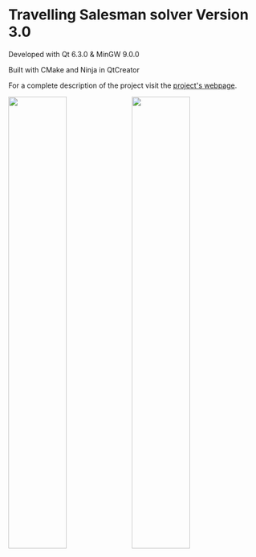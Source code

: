 Travelling Salesman solver Version 3.0
======================================
Developed with Qt 6.3.0 & MinGW 9.0.0

Built with CMake and Ninja in QtCreator

For a complete description of the project visit the [project's webpage](https://troydev.co.uk/travelling-salesman).

<p float="left">
<img src="https://img1.wsimg.com/isteam/ip/961afd39-a6a6-4a34-aeab-9ebf830fefd8/Muddled.png" width=48%/>
<img src="https://img1.wsimg.com/isteam/ip/961afd39-a6a6-4a34-aeab-9ebf830fefd8/Solved.png" width=48%/>
</p>
